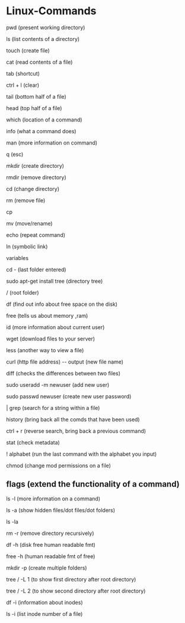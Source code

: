 # Linux-Commands
pwd (present working directory)

ls (list contents of a directory)

touch (create file)

cat (read contents of a file)

tab (shortcut)

ctrl + l (clear)

tail  (bottom half of a file)

head (top half of a file)

which (location of a command)

info (what a command does)

man (more information on command)

q (esc)

mkdir (create directory)

rmdir (remove directory)

cd (change directory)

rm (remove file)

cp

mv  (move/rename)

echo (repeat command)

ln (symbolic link)

variables

cd - (last folder entered)

sudo apt-get install tree (directory tree)

/  (root folder)

df (find out info about free space on the disk)

free (tells us about memory ,ram)

id (more information about current user)

wget (download files to your server)

less (another way to view a file)

curl (http file address) -- output (new file name)

diff (checks the differences between two files)

sudo useradd -m newuser (add new user)

sudo passwd newuser (create new user password)

| grep (search for a string within a file)

history (bring back all the comds that have been used)

ctrl + r (reverse search, bring back a previous command)

stat (check metadata)

! alphabet (run the last command with the alphabet you input)

chmod (change mod permissions on a file)


flags (extend the functionality of a command)
-------------------------------------------------------------------------------

 ls -l (more information on a command)

 ls -a (show hidden files/dot files/dot folders)

 ls -la 

 rm -r (remove directory recursively)

 df -h (disk free human readable fmt)

 free -h (human readable fmt of free)
 
 mkdir -p (create multiple folders)
 
 tree / -L 1 (to show first directory after root directory)

 tree / -L 2 (to show second directory after root directory)

 df -i (information about inodes)

 ls -i (list inode number of a file)
